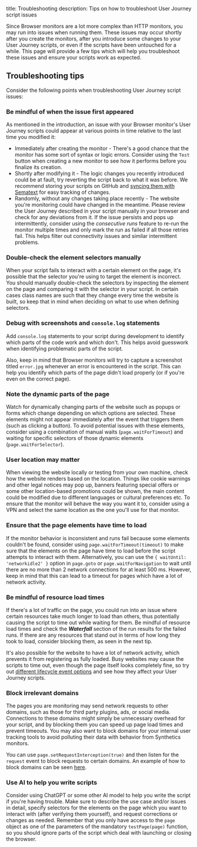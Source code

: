 title: Troubleshooting
description: Tips on how to troubleshoot User Journey script issues

Since Browser monitors are a lot more complex than HTTP monitors, you may run into issues when running them. These issues may occur shortly after you create the monitors, after you introduce some changes to your User Journey scripts, or even if the scripts have been untouched for a while. This page will provide a few tips which will help you troubleshoot these issues and ensure your scripts work as expected.



## Troubleshooting tips

Consider the following points when troubleshooting User Journey script issues:


### Be mindful of when the issue first appeared

As mentioned in the introduction, an issue with your Browser monitor's User Journey scripts could appear at various points in time relative to the last time you modified it:
- Immediately after creating the monitor - There's a good chance that the monitor has some sort of syntax or logic errors. Consider using the `Test` button when creating a new monitor to see how it performs before you finalize its creation.
- Shortly after modifying it - The logic changes you recently introduced could be at fault, try reverting the script back to what it was before. We recommend storing your scripts on GitHub and [syncing them with Sematext](./syncing-with-github.md) for easy tracking of changes.
- Randomly, without any changes taking place recently - The website you're monitoring could have changed in the meantime. Please review the User Journey described in your script manually in your browser and check for any deviations from it. If the issue persists and pops up intermittently, consider using the *consecutive runs* feature to re-run the monitor multiple times and only mark the run as failed if all those retries fail. This helps filter out connectivity issues and similar intermittent problems.


### Double-check the element selectors manually

When your script fails to interact with a certain element on the page, it's possible that the selector you're using to target the element is incorrect. You should manually double-check the selectors by inspecting the element on the page and comparing it with the selector in your script. In certain cases class names are such that they change every time the website is built, so keep that in mind when deciding on what to use when defining selectors.


### Debug with screenshots and `console.log` statements

Add `console.log` statements to your script during development to identify which parts of the code work and which don't. This helps avoid guesswork when identifying problematic parts of the script.

Also, keep in mind that Browser monitors will try to capture a screenshot titled `error.jpg` whenever an error is encountered in the script. This can help you identify which parts of the page didn't load properly (or if you're even on the correct page).


### Note the dynamic parts of the page

Watch for dynamically changing parts of the website such as popups or forms which change depending on which options are selected. These elements might not appear immediately after the event that triggers them (such as clicking a button). To avoid potential issues with these elements, consider using a combination of manual waits (`page.waitForTimeout`) and waiting for specific selectors of those dynamic elements (`page.waitForSelector`).


### User location may matter

When viewing the website locally or testing from your own machine, check how the website renders based on the location. Things like cookie warnings and other legal notices may pop up, banners featuring special offers or some other location-based promotions could be shown, the main content could be modified due to different languages or cultural preferences etc. To ensure that the monitor will behave the way you want it to, consider using a VPN and select the same location as the one you'll use for that monitor.


### Ensure that the page elements have time to load

If the monitor behavior is inconsistent and runs fail because some elements couldn't be found, consider using `page.waitForTimeout(timeout)` to make sure that the elements on the page have time to load before the script attempts to interact with them. Alternatively, you can use the `{ waitUntil: 'networkidle2' }` option in `page.goto` or `page.waitForNavigation` to wait until there are no more than 2 network connections for at least 500 ms. However, keep in mind that this can lead to a timeout for pages which have a lot of network activity.


### Be mindful of resource load times

If there's a lot of traffic on the page, you could run into an issue where certain resources take much longer to load than others, thus potentially causing the script to time out while waiting for them. Be mindful of resource load times and check the ***Waterfall*** section of the run results for the failed runs. If there are any resources that stand out in terms of how long they took to load, consider blocking them, as seen in the next tip.

It's also possible for the website to have a lot of network activity, which prevents it from registering as fully loaded. Busy websites may cause the scripts to time out, even though the page itself looks completely fine, so try out [different lifecycle event options](https://pptr.dev/api/puppeteer.puppeteerlifecycleevent) and see how they affect your User Journey scripts.


### Block irrelevant domains

The pages you are monitoring may send network requests to other domains, such as those for third party plugins, ads, or social media. Connections to these domains might simply be unnecessary overhead for your script, and by blocking them you can speed up page load times and prevent timeouts. You may also want to block domains for your internal user tracking tools to avoid polluting their data with behavior from Synthetics monitors.

You can use `page.setRequestInterception(true)` and then listen for the `request` event to block requests to certain domains. An example of how to block domains can be seen [here](../puppeteer-scripts/request-interception.js).


### Use AI to help you write scripts

Consider using ChatGPT or some other AI model to help you write the script if you're having trouble. Make sure to describe the use case and/or issues in detail, specify selectors for the elements on the page which you want to interact with (after verifying them yourself), and request corrections or changes as needed. Remember that you only have access to the `page` object as one of the parameters of the mandatory `testPage(page)` function, so you should ignore parts of the script which deal with launching or closing the browser.
